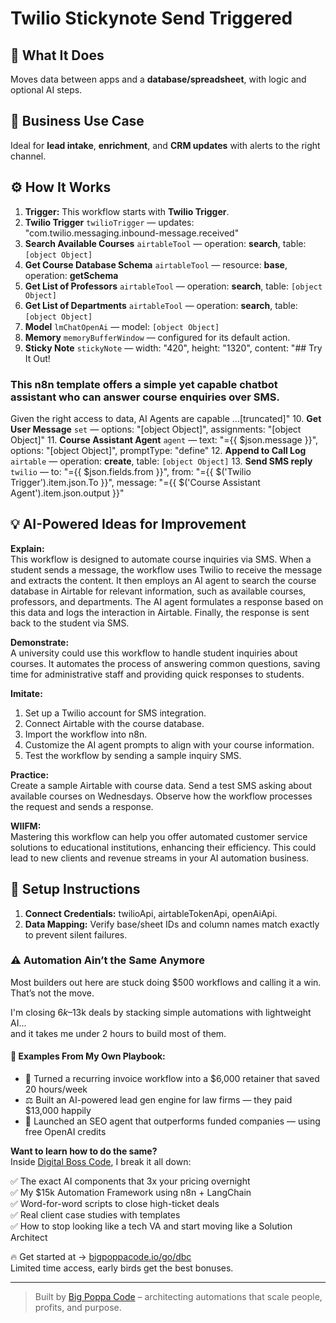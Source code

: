 # Twilio Stickynote Send Triggered
## 🚀 What It Does
Moves data between apps and a **database/spreadsheet**, with logic and optional AI steps.

## 💼 Business Use Case
Ideal for **lead intake**, **enrichment**, and **CRM updates** with alerts to the right channel.

## ⚙️ How It Works
1. **Trigger:** This workflow starts with **Twilio Trigger**.
2. **Twilio Trigger** `twilioTrigger` — updates: "com.twilio.messaging.inbound-message.received"
3. **Search Available Courses** `airtableTool` — operation: **search**, table: `[object Object]`
4. **Get Course Database Schema** `airtableTool` — resource: **base**, operation: **getSchema**
5. **Get List of Professors** `airtableTool` — operation: **search**, table: `[object Object]`
6. **Get List of Departments** `airtableTool` — operation: **search**, table: `[object Object]`
7. **Model** `lmChatOpenAi` — model: `[object Object]`
8. **Memory** `memoryBufferWindow` — configured for its default action.
9. **Sticky Note** `stickyNote` — width: "420", height: "1320", content: "## Try It Out!
### This n8n template offers a simple yet capable chatbot assistant who can answer course enquiries over SMS.

Given the right access to data, AI Agents are capable …[truncated]"
10. **Get User Message** `set` — options: "[object Object]", assignments: "[object Object]"
11. **Course Assistant Agent** `agent` — text: "={{ $json.message }}", options: "[object Object]", promptType: "define"
12. **Append to Call Log** `airtable` — operation: **create**, table: `[object Object]`
13. **Send SMS reply** `twilio` — to: "={{ $json.fields.from }}", from: "={{ $('Twilio Trigger').item.json.To }}", message: "={{ $('Course Assistant Agent').item.json.output }}"

## 💡 AI-Powered Ideas for Improvement
**Explain:**  
This workflow is designed to automate course inquiries via SMS. When a student sends a message, the workflow uses Twilio to receive the message and extracts the content. It then employs an AI agent to search the course database in Airtable for relevant information, such as available courses, professors, and departments. The AI agent formulates a response based on this data and logs the interaction in Airtable. Finally, the response is sent back to the student via SMS.

**Demonstrate:**  
A university could use this workflow to handle student inquiries about courses. It automates the process of answering common questions, saving time for administrative staff and providing quick responses to students.

**Imitate:**  
1. Set up a Twilio account for SMS integration.
2. Connect Airtable with the course database.
3. Import the workflow into n8n.
4. Customize the AI agent prompts to align with your course information.
5. Test the workflow by sending a sample inquiry SMS.

**Practice:**  
Create a sample Airtable with course data. Send a test SMS asking about available courses on Wednesdays. Observe how the workflow processes the request and sends a response.

**WIIFM:**  
Mastering this workflow can help you offer automated customer service solutions to educational institutions, enhancing their efficiency. This could lead to new clients and revenue streams in your AI automation business.

## 🔧 Setup Instructions
1. **Connect Credentials:** twilioApi, airtableTokenApi, openAiApi.
2. **Data Mapping:** Verify base/sheet IDs and column names match exactly to prevent silent failures.

### ⚠️ Automation Ain’t the Same Anymore

Most builders out here are stuck doing $500 workflows and calling it a win.  
That’s not the move.  

I'm closing $6k–$13k deals by stacking simple automations with lightweight AI...  
and it takes me under 2 hours to build most of them.

#### 🧠 Examples From My Own Playbook:
- 🔁 Turned a recurring invoice workflow into a $6,000 retainer that saved 20 hours/week  
- ⚖️ Built an AI-powered lead gen engine for law firms — they paid $13,000 happily  
- 🚀 Launched an SEO agent that outperforms funded companies — using free OpenAI credits  

**Want to learn how to do the same?**  
Inside [Digital Boss Code](https://bigpoppacode.io/go/dbc), I break it all down:

✅ The exact AI components that 3x your pricing overnight  
✅ My $15k Automation Framework using n8n + LangChain  
✅ Word-for-word scripts to close high-ticket deals  
✅ Real client case studies with templates  
✅ How to stop looking like a tech VA and start moving like a Solution Architect  

🔥 Get started at → [bigpoppacode.io/go/dbc](https://bigpoppacode.io/go/dbc)  
Limited time access, early birds get the best bonuses.

---
> Built by [Big Poppa Code](https://bigpoppacode.io) – architecting automations that scale people, profits, and purpose.
